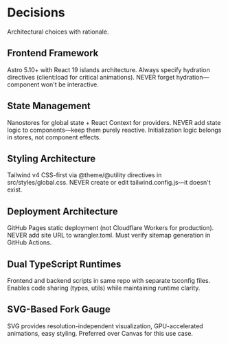 # Decisions

Architectural choices with rationale.

## Frontend Framework
Astro 5.10+ with React 19 islands architecture. Always specify hydration directives (client:load for critical animations). NEVER forget hydration—component won't be interactive.

## State Management
Nanostores for global state + React Context for providers. NEVER add state logic to components—keep them purely reactive. Initialization logic belongs in stores, not component effects.

## Styling Architecture
Tailwind v4 CSS-first via @theme/@utility directives in src/styles/global.css. NEVER create or edit tailwind.config.js—it doesn't exist.

## Deployment Architecture
GitHub Pages static deployment (not Cloudflare Workers for production). NEVER add site URL to wrangler.toml. Must verify sitemap generation in GitHub Actions.

## Dual TypeScript Runtimes
Frontend and backend scripts in same repo with separate tsconfig files. Enables code sharing (types, utils) while maintaining runtime clarity.

## SVG-Based Fork Gauge
SVG provides resolution-independent visualization, GPU-accelerated animations, easy styling. Preferred over Canvas for this use case.
